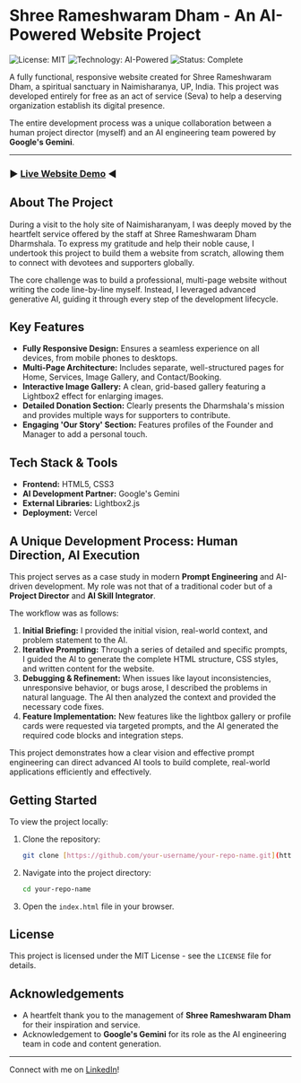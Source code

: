 # Shree Rameshwaram Dham - An AI-Powered Website Project

![License: MIT](https://img.shields.io/badge/License-MIT-yellow.svg)
![Technology: AI-Powered](https://img.shields.io/badge/Technology-AI--Powered-blue)
![Status: Complete](https://img.shields.io/badge/Status-Complete-green)

A fully functional, responsive website created for Shree Rameshwaram Dham, a spiritual sanctuary in Naimisharanya, UP, India. This project was developed entirely for free as an act of service (Seva) to help a deserving organization establish its digital presence.

The entire development process was a unique collaboration between a human project director (myself) and an AI engineering team powered by **Google's Gemini**.

---

### ► [Live Website Demo](https://rameshwaram-dham.vercel.app) ◄


## About The Project

During a visit to the holy site of Naimisharanyam, I was deeply moved by the heartfelt service offered by the staff at Shree Rameshwaram Dham Dharmshala. To express my gratitude and help their noble cause, I undertook this project to build them a website from scratch, allowing them to connect with devotees and supporters globally.

The core challenge was to build a professional, multi-page website without writing the code line-by-line myself. Instead, I leveraged advanced generative AI, guiding it through every step of the development lifecycle.

## Key Features

* **Fully Responsive Design:** Ensures a seamless experience on all devices, from mobile phones to desktops.
* **Multi-Page Architecture:** Includes separate, well-structured pages for Home, Services, Image Gallery, and Contact/Booking.
* **Interactive Image Gallery:** A clean, grid-based gallery featuring a Lightbox2 effect for enlarging images.
* **Detailed Donation Section:** Clearly presents the Dharmshala's mission and provides multiple ways for supporters to contribute.
* **Engaging 'Our Story' Section:** Features profiles of the Founder and Manager to add a personal touch.

## Tech Stack & Tools

* **Frontend:** HTML5, CSS3
* **AI Development Partner:** Google's Gemini
* **External Libraries:** Lightbox2.js
* **Deployment:** Vercel

## A Unique Development Process: Human Direction, AI Execution

This project serves as a case study in modern **Prompt Engineering** and AI-driven development. My role was not that of a traditional coder but of a **Project Director** and **AI Skill Integrator**.

The workflow was as follows:

1.  **Initial Briefing:** I provided the initial vision, real-world context, and problem statement to the AI.
2.  **Iterative Prompting:** Through a series of detailed and specific prompts, I guided the AI to generate the complete HTML structure, CSS styles, and written content for the website.
3.  **Debugging & Refinement:** When issues like layout inconsistencies, unresponsive behavior, or bugs arose, I described the problems in natural language. The AI then analyzed the context and provided the necessary code fixes.
4.  **Feature Implementation:** New features like the lightbox gallery or profile cards were requested via targeted prompts, and the AI generated the required code blocks and integration steps.

This project demonstrates how a clear vision and effective prompt engineering can direct advanced AI tools to build complete, real-world applications efficiently and effectively.

## Getting Started

To view the project locally:

1.  Clone the repository:
    ```sh
    git clone [https://github.com/your-username/your-repo-name.git](https://github.com/your-username/your-repo-name.git)
    ```
2.  Navigate into the project directory:
    ```sh
    cd your-repo-name
    ```
3.  Open the `index.html` file in your browser.

## License

This project is licensed under the MIT License - see the `LICENSE` file for details.

## Acknowledgements

* A heartfelt thank you to the management of **Shree Rameshwaram Dham** for their inspiration and service.
* Acknowledgement to **Google's Gemini** for its role as the AI engineering team in code and content generation.

---

Connect with me on [LinkedIn](https://www.linkedin.com/in/kalyan-sai-prasad/)!
